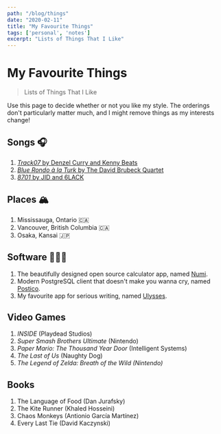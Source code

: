 ```yaml
---
path: "/blog/things"
date: "2020-02-11"
title: "My Favourite Things"
tags: ['personal', 'notes']
excerpt: "Lists of Things That I Like"
---
```


# My Favourite Things
> Lists of Things That I Like

Use this page to decide whether or not you like my style. The orderings don't particularly matter much, and I might remove things as my interests change!

## Songs 🎧
1. [*Track07* by Denzel Curry and Kenny Beats](https://open.spotify.com/track/17Xxp5dtS4GmdGjNZNb5Gk?si=aajMSOIJSRuOALkkfJbMZA)
2. [*Blue Rondo à la Turk* by The David Brubeck Quartet](https://open.spotify.com/track/36MLLjFug6TJYNODUVR7av?si=IsbtjePhSjqXH8CUHE_BGA)
3. [*8701* by JID and 6LACK](https://open.spotify.com/track/0gmYtRyuvRKpd6cCApSDTh?si=FrK_gR4RR6WyYcmBoo7CEQ)

## Places 🏔
1. Mississauga, Ontario 🇨🇦
2. Vancouver, British Columbia 🇨🇦
3. Osaka, Kansai 🇯🇵

## Software 👨🏾‍💻
1. The beautifully designed open source calculator app, named [Numi](https://numi.app/).
2. Modern PostgreSQL client that doesn't make you wanna cry, named [Postico](https://eggerapps.at/postico/).
3. My favourite app for serious writing, named [Ulysses](https://ulysses.app/).

## Video Games
1. *INSIDE* (Playdead Studios)
2. *Super Smash Brothers Ultimate* (Nintendo)
3. *Paper Mario: The Thousand Year Door* (Intelligent Systems)
4. *The Last of Us* (Naughty Dog)
5. *The Legend of Zelda: Breath of the Wild (Nintendo)*

## Books
1. The Language of Food (Dan Jurafsky)
2. The Kite Runner (Khaled Hosseini)
3. Chaos Monkeys (Antionio García Martínez)
4. Every Last Tie (David Kaczynski)